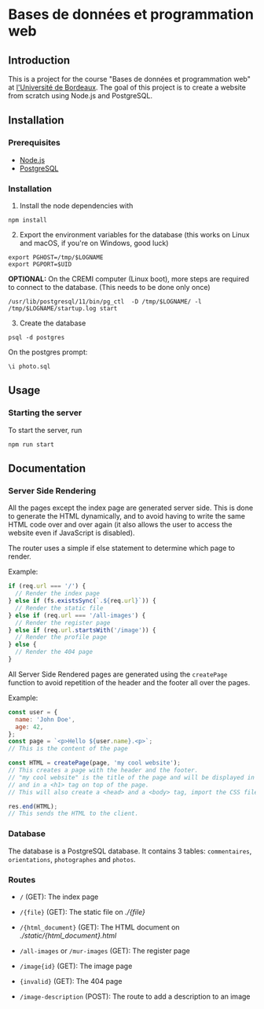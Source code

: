 # Bases de données et programmation web


## Introduction

This is a project for the course "Bases de données et programmation web" at
[l'Université de Bordeaux](https://www.u-bordeaux.fr/). The goal of this project
is to create a website from scratch using Node.js and PostgreSQL.


## Installation

### Prerequisites

- [Node.js](https://nodejs.org/en/)
- [PostgreSQL](https://www.postgresql.org/)


### Installation

1. Install the node dependencies with
```shell
npm install
```
2. Export the environment variables for the database (this works on Linux and
macOS, if you're on Windows, good luck)
```shell
export PGHOST=/tmp/$LOGNAME
export PGPORT=$UID
```
**OPTIONAL:** On the CREMI computer (Linux boot), more steps are required to
connect to the database. (This needs to be done only once)
```shell
/usr/lib/postgresql/11/bin/pg_ctl  -D /tmp/$LOGNAME/ -l /tmp/$LOGNAME/startup.log start
```
3. Create the database
```shell
psql -d postgres
```
On the postgres prompt:
```postgresql
\i photo.sql
```


## Usage

### Starting the server

To start the server, run
```shell
npm run start
```


## Documentation

### Server Side Rendering

All the pages except the index page are generated server side. This is done to
generate the HTML dynamically, and to avoid having to write the same HTML code
over and over again (it also allows the user to access the website even if
JavaScript is disabled).

The router uses a simple if else statement to determine which page to render.

Example:
```js
if (req.url === '/') {
  // Render the index page
} else if (fs.existsSync(`.${req.url}`)) {
  // Render the static file
} else if (req.url === '/all-images') {
  // Render the register page
} else if (req.url.startsWith('/image')) {
  // Render the profile page
} else {
  // Render the 404 page
}
```

All Server Side Rendered pages are generated using the `createPage` function to
avoid repetition of the header and the footer all over the pages.

Example:
```js
const user = {
  name: 'John Doe',
  age: 42,
};
const page = `<p>Hello ${user.name}.<p>`;
// This is the content of the page

const HTML = createPage(page, 'my cool website');
// This creates a page with the header and the footer.
// "my cool website" is the title of the page and will be displayed in the tab,
// and in a <h1> tag on top of the page.
// This will also create a <head> and a <body> tag, import the CSS files, etc.

res.end(HTML);
// This sends the HTML to the client.
```

### Database

The database is a PostgreSQL database. It contains 3 tables: `commentaires`,
`orientations`, `photographes` and `photos`.


### Routes

- `/` (GET): The index page
- `/{file}` (GET): The static file on *./{file}*
- `/{html_document}` (GET): The HTML document on *./static/{html_document}.html*
- `/all-images` or `/mur-images` (GET): The register page
- `/image{id}` (GET): The image page
- `{invalid}` (GET): The 404 page


- `/image-description` (POST): The route to add a description to an image
